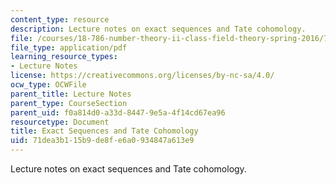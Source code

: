 ```yaml
---
content_type: resource
description: Lecture notes on exact sequences and Tate cohomology.
file: /courses/18-786-number-theory-ii-class-field-theory-spring-2016/71dea3b115b9de8fe6a0934847a613e9_MIT18_786S16_lec6.pdf
file_type: application/pdf
learning_resource_types:
- Lecture Notes
license: https://creativecommons.org/licenses/by-nc-sa/4.0/
ocw_type: OCWFile
parent_title: Lecture Notes
parent_type: CourseSection
parent_uid: f0a814d0-a33d-8447-9e5a-4f14cd67ea96
resourcetype: Document
title: Exact Sequences and Tate Cohomology
uid: 71dea3b1-15b9-de8f-e6a0-934847a613e9
---
```

Lecture notes on exact sequences and Tate cohomology.